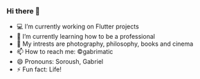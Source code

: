### Hi there 👋

- 💻 I’m currently working on Flutter projects
- 🚀 I’m currently learning how to be a professional
- 🧩 My intrests are photography, philosophy, books and cinema
- 📫 How to reach me: ©gabrimatic
- 😄 Pronouns: Soroush, Gabriel
- ⚡ Fun fact: Life!
